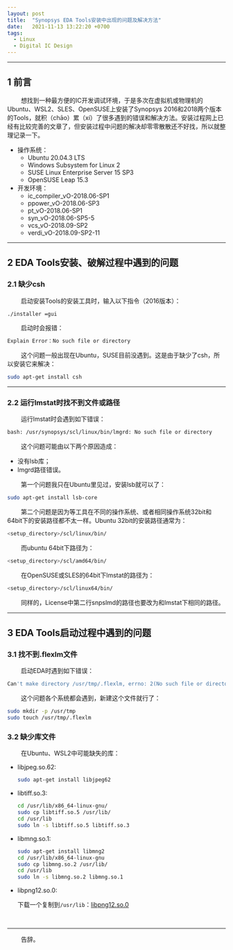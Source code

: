 ```yaml
---
layout: post
title:  "Synopsys EDA Tools安装中出现的问题及解决方法"
date:   2021-11-13 13:22:20 +0700
tags:
  - Linux
  - Digital IC Design
---
```



----

## 1 前言

&#160; &#160; &#160; &#160; 想找到一种最方便的IC开发调试环境，于是多次在虚拟机或物理机的Ubuntu、WSL2、SLES、OpenSUSE上安装了Synopsys 2016和2018两个版本的Tools，就积（chāo）累（xí）了很多遇到的错误和解决方法。安装过程网上已经有比较完善的文章了，但安装过程中问题的解决却零零散散还不好找，所以就整理记录一下。

* 操作系统：
  * Ubuntu 20.04.3 LTS
  * Windows Subsystem for Linux 2
  * SUSE Linux Enterprise Server 15 SP3
  * OpenSUSE Leap 15.3
* 开发环境：
  * ic_compiler_vO-2018.06-SP1
  * ppower_vO-2018.06-SP3
  * pt_vO-2018.06-SP1
  * syn_vO-2018.06-SP5-5
  * vcs_vO-2018.09-SP2
  * verdi_vO-2018.09-SP2-11

----


## 2 EDA Tools安装、破解过程中遇到的问题

### 2.1 缺少csh

&#160; &#160; &#160; &#160; 启动安装Tools的安装工具时，输入以下指令（2016版本）：

```sh
./installer =gui
```

&#160; &#160; &#160; &#160; 启动时会报错：

```sh
Explain Error：No such file or directory
```

&#160; &#160; &#160; &#160; 这个问题一般出现在Ubuntu，SUSE目前没遇到。这是由于缺少了csh，所以安装它来解决：

```sh
sudo apt-get install csh
```

---


### 2.2 运行lmstat时找不到文件或路径

&#160; &#160; &#160; &#160; 运行lmstat时会遇到如下错误：

```sh
bash: /usr/synopsys/scl/linux/bin/lmgrd: No such file or directory
```

&#160; &#160; &#160; &#160; 这个问题可能由以下两个原因造成：
* 没有lsb库；
* lmgrd路径错误。


&#160; &#160; &#160; &#160; 第一个问题我只在Ubuntu里见过，安装lsb就可以了：
```sh
sudo apt-get install lsb-core
```


&#160; &#160; &#160; &#160; 第二个问题是因为等工具在不同的操作系统、或者相同操作系统32bit和64bit下的安装路径都不太一样。Ubuntu 32bit的安装路径通常为：

```sh
<setup_directory>/scl/linux/bin/
```


&#160; &#160; &#160; &#160; 而ubuntu 64bit下路径为：
```sh
<setup_directory>/scl/amd64/bin/
```

&#160; &#160; &#160; &#160; 在OpenSUSE或SLES的64bit下lmstat的路径为：
```sh
<setup_directory>/scl/linux64/bin/
```


&#160; &#160; &#160; &#160; 同样的，License中第二行snpslmd的路径也要改为和lmstat下相同的路径。

----
## 3 EDA Tools启动过程中遇到的问题

### 3.1 找不到.flexlm文件

&#160; &#160; &#160; &#160; 启动EDA时遇到如下错误：

```sh
Can't make directory /usr/tmp/.flexlm, errno: 2(No such file or directory)
```

&#160; &#160; &#160; &#160; 这个问题各个系统都会遇到，新建这个文件就行了：

```sh
sudo mkdir -p /usr/tmp
sudo touch /usr/tmp/.flexlm
```

### 3.2 缺少库文件

&#160; &#160; &#160; &#160; 在Ubuntu、WSL2中可能缺失的库：
* libjpeg.so.62: 
  ```sh
  sudo apt-get install libjpeg62
  ```
* libtiff.so.3:
  ```sh
  cd /usr/lib/x86_64-linux-gnu/
  sudo cp libtiff.so.5 /usr/lib/
  cd /usr/lib
  sudo ln -s libtiff.so.5 libtiff.so.3
  ```
* libmng.so.1:
  ```sh
  sudo apt-get install libmng2
  cd /usr/lib/x86_64-linux-gnu
  sudo cp libmng.so.2 /usr/lib/
  cd /usr/lib
  sudo ln -s libmng.so.2 libmng.so.1
  ```
* libpng12.so.0:
  
  下载一个复制到`/usr/lib`：[libpng12.so.0]()
  



&#160; &#160; &#160; &#160; 


----
&#160; &#160; &#160; &#160; 告辞。
